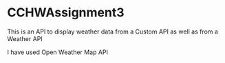 # CCHWAssignment3

This is an API to display weather data from a Custom API as well as from a Weather API

I have used Open Weather Map API
